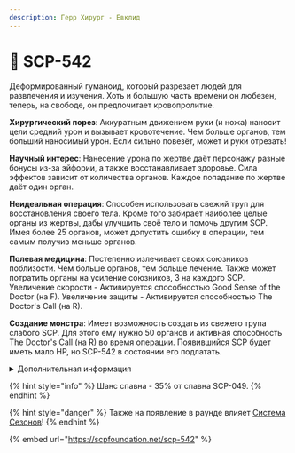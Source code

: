 ```yaml
---
description: Герр Хирург - Евклид
---
```


# 💉 SCP-542

Деформированный гуманоид, который разрезает людей для развлечения и изучения. Хоть и большую часть времени он любезен, теперь, на свободе, он предпочитает кровопролитие.

**Хирургический порез**: Аккуратным движением руки (и ножа) наносит цели средний урон и вызывает кровотечение. Чем больше органов, тем больший наносимый урон. Если сильно повезёт, может и руки отрезать!

**Научный интерес**: Нанесение урона по жертве даёт персонажу разные бонусы из-за эйфории, а также восстанавливает здоровье. Сила эффектов зависит от количества органов. Каждое попадание по жертве даёт один орган.

**Неидеальная операция**: Способен использовать свежий труп для восстановления своего тела. Кроме того забирает наиболее целые органы из жертвы, дабы улучшить своё тело и помочь другим SCP. Имея более 25 органов, может допустить ошибку в операции, тем самым получив меньше органов.

**Полевая медицина**: Постепенно излечивает своих союзников поблизости. Чем больше органов, тем больше лечение. Также может потратить органы на усиление союзников, 3 на каждого SCP.\
Увеличение скорости - Активируется способностью Good Sense of the Doctor (на F). Увеличение защиты - Активируется способностью The Doctor's Call (на R).

**Создание монстра**: Имеет возможность создать из свежего трупа слабого SCP. Для этого ему нужно 50 органов и активная способность The Doctor's Call (на R) во время операции. Появившийся SCP будет иметь мало HP, но SCP-542 в состоянии его подлатать.

<details>

<summary>Дополнительная информация</summary>

* **Класс**: SCP-049
* **Роль в команде**: Саппорт

</details>

{% hint style="info" %}
Шанс спавна - 35% от спавна SCP-049.
{% endhint %}

{% hint style="danger" %}
Также на появление в раунде влияет [Система Сезонов](../../server-systems/seasons-system/)!
{% endhint %}

{% embed url="https://scpfoundation.net/scp-542" %}
